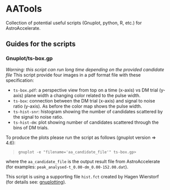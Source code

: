 # AATools

Collection of potential useful scripts (Gnuplot, python, R, etc.) for AstroAccelerate.

## Guides for the scripts
### Gnuplot/ts-box.gp
*Warning: this script can run long time depending on the provided candidate file*
This script provide four images  in a pdf format file with these specification:
* `ts-box.pdf`: a perspective view from top on a time (x-axis) vs DM trial (y-axis) plane width a changing color related to the pulse width.
* `ts-box`: connection between the DM trial (x-axis) and signal to noise ratio (y-axis). As before the color map shows the pulse width.
* `ts-hist-snr`: histogram showing the number of candidates scattered by the signal to noise ratio.
* `ts-hist-dm`: plot showing number of candidates scattered through the bins of DM trials.

To produce the plots please run the script as follows (gnuplot version => 4.6):
>`gnuplot -e "filename='aa_candidate_file'" ts-box.gp>`

where the `aa_candidate_file` is the output result file from AstroAccelerate (for examples: `peak_analysed-t_0.00-dm_0.00-152.00.dat`).

This script is using a supporting file `hist.fct` created by Hagen Wierstorf (for details see: [gnuplotting](http://www.gnuplotting.org/tag/histogram/)). 
